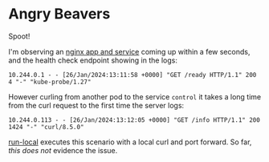 # Angry Beavers

Spoot!

I'm observing an [nginx app and service](./control/control-service.yaml) coming up within a few seconds, and the
health check endpoint showing in the logs:

```
10.244.0.1 - - [26/Jan/2024:13:11:58 +0000] "GET /ready HTTP/1.1" 200 4 "-" "kube-probe/1.27"
```

However curling from another pod to the service `control` it takes a long time from the curl request to the first time the 
server logs:

```
10.244.0.113 - - [26/Jan/2024:13:12:05 +0000] "GET /info HTTP/1.1" 200 1424 "-" "curl/8.5.0"
```


[run-local](./run-local) executes this scenario with a local curl and port forward. So far, *this does not* evidence the issue.


